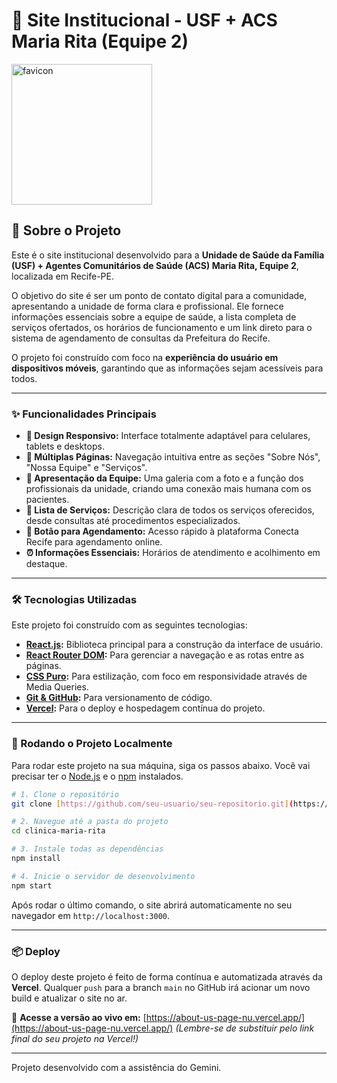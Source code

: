 # 🏥 Site Institucional - USF + ACS Maria Rita (Equipe 2)

<img width="225" height="225" alt="favicon" src="https://github.com/user-attachments/assets/c6d30f17-ed3f-45c1-b281-95f2104f94b7" />

## 📄 Sobre o Projeto


Este é o site institucional desenvolvido para a **Unidade de Saúde da Família (USF) + Agentes Comunitários de Saúde (ACS) Maria Rita, Equipe 2**, localizada em Recife-PE.

O objetivo do site é ser um ponto de contato digital para a comunidade, apresentando a unidade de forma clara e profissional. Ele fornece informações essenciais sobre a equipe de saúde, a lista completa de serviços ofertados, os horários de funcionamento e um link direto para o sistema de agendamento de consultas da Prefeitura do Recife.

O projeto foi construído com foco na **experiência do usuário em dispositivos móveis**, garantindo que as informações sejam acessíveis para todos.

---

### ✨ Funcionalidades Principais

* **🎨 Design Responsivo:** Interface totalmente adaptável para celulares, tablets e desktops.
* **📄 Múltiplas Páginas:** Navegação intuitiva entre as seções "Sobre Nós", "Nossa Equipe" e "Serviços".
* **👥 Apresentação da Equipe:** Uma galeria com a foto e a função dos profissionais da unidade, criando uma conexão mais humana com os pacientes.
* **🔧 Lista de Serviços:** Descrição clara de todos os serviços oferecidos, desde consultas até procedimentos especializados.
* **📅 Botão para Agendamento:** Acesso rápido à plataforma Conecta Recife para agendamento online.
* **⏰ Informações Essenciais:** Horários de atendimento e acolhimento em destaque.

---

### 🛠️ Tecnologias Utilizadas

Este projeto foi construído com as seguintes tecnologias:

* **[React.js](https://reactjs.org/):** Biblioteca principal para a construção da interface de usuário.
* **[React Router DOM](https://reactrouter.com/):** Para gerenciar a navegação e as rotas entre as páginas.
* **[CSS Puro](https://developer.mozilla.org/pt-BR/docs/Web/CSS):** Para estilização, com foco em responsividade através de Media Queries.
* **[Git & GitHub](https://github.com/):** Para versionamento de código.
* **[Vercel](https://vercel.com/):** Para o deploy e hospedagem contínua do projeto.

---

### 🚀 Rodando o Projeto Localmente

Para rodar este projeto na sua máquina, siga os passos abaixo. Você vai precisar ter o [Node.js](https://nodejs.org/en/) e o [npm](https://www.npmjs.com/) instalados.

```bash
# 1. Clone o repositório
git clone [https://github.com/seu-usuario/seu-repositorio.git](https://github.com/seu-usuario/seu-repositorio.git)

# 2. Navegue até a pasta do projeto
cd clinica-maria-rita

# 3. Instale todas as dependências
npm install

# 4. Inicie o servidor de desenvolvimento
npm start
```

Após rodar o último comando, o site abrirá automaticamente no seu navegador em `http://localhost:3000`.

---

### 📦 Deploy

O deploy deste projeto é feito de forma contínua e automatizada através da **Vercel**. Qualquer `push` para a branch `main` no GitHub irá acionar um novo build e atualizar o site no ar.

🔗 **Acesse a versão ao vivo em:** [https://about-us-page-nu.vercel.app/](https://about-us-page-nu.vercel.app/)
*(Lembre-se de substituir pelo link final do seu projeto na Vercel!)*

---

Projeto desenvolvido com a assistência do Gemini.
